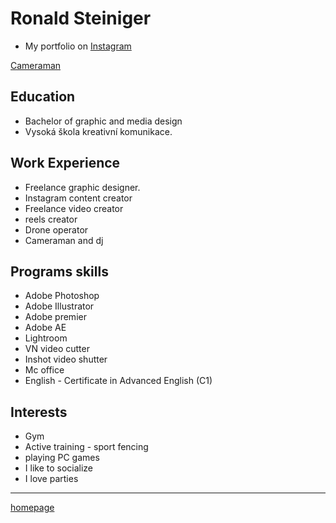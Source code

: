 # Ronald Steiniger
- My portfolio on [Instagram](https://www.instagram.com/ronald_steiniger/)

[Cameraman](Mework.jpg)

## Education
- Bachelor of graphic and media design
- Vysoká škola kreativní komunikace.

## Work Experience
- Freelance graphic designer.
- Instagram content creator
- Freelance video creator
- reels creator
- Drone operator
- Cameraman and dj

## Programs skills
- Adobe Photoshop
- Adobe Illustrator
- Adobe premier
- Adobe AE
- Lightroom
- VN video cutter
- Inshot video shutter
- Mc office
- English - Certificate in Advanced English (C1)

## Interests
- Gym
- Active training - sport fencing
- playing PC games
- I like to socialize
- I love parties 
___
[homepage](https://github.com/RonaldRonno/english-for-designers/blob/main/README.md)
